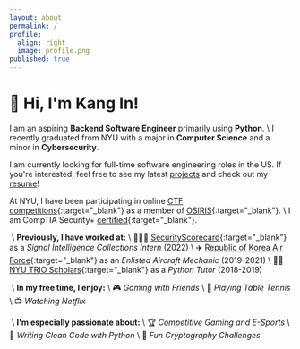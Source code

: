 ```yaml
---
layout: about
permalink: /
profile:
  align: right
  image: profile.png
published: true
---
```



# 👋 Hi, I'm Kang In!

I am an aspiring **Backend Software Engineer** primarily using **Python**. \\
I recently graduated from NYU with a major in **Computer Science** and a minor in **Cybersecurity**.

I am currently looking for full-time software engineering roles in the US. If you're interested, feel free to see my latest [projects](https://kangin.me/blog/) and check out my [resume](https://kangin.me/assets/Resume.pdf)!

At NYU, I have been participating in online [CTF competitions](https://ctftime.org/ctf-wtf/){:target="_blank"} as a member of [OSIRIS](https://osiris.cyber.nyu.edu/){:target="_blank"}. \\
I am CompTIA Security+ [certified](/assets/CompTIA_Certificate.pdf){:target="_blank"}.

&nbsp;\\
**Previously, I have worked at:** \\
👨🏼‍💻 [SecurityScorecard](https://securityscorecard.com/){:target="_blank"} as a *Signal Intelligence Collections Intern* (2022) \\
✈️ [Republic of Korea Air Force](https://www.airforce.mil.kr/user/indexMain.action?siteId=airforce-eng){:target="_blank"} as an *Enlisted Aircraft Mechanic* (2019-2021) \\
👨‍🏫 [NYU TRIO Scholars](https://engineering.nyu.edu/academics/support-services/undergraduate/trio-scholars-program/about-trio){:target="_blank"} as a *Python Tutor* (2018-2019)

&nbsp;\\
**In my free time, I enjoy:** \\
🎮 *Gaming with Friends* \\
🏓 *Playing Table Tennis* \\
📺 *Watching Netflix*

&nbsp;\\
**I'm especially passionate about:** \\
🏆 *Competitive Gaming and E-Sports* \\
🐍 *Writing Clean Code with Python* \\
🔐 *Fun Cryptography Challenges*


<!-- [Gradfolio](https://github.com/jitinnair1/gradfolio){:target="_blank"} is a responsive, dark-mode ready Jekyll theme designed keeping academia in mind. The easiest way to install the theme is to fork it using GitHub. Check the README file for [instructions](https://github.com/jitinnair1/gradfolio#installation){:target="_blank"}.

If you want to use this space to write your biography here, edit the `index.md` file. You can put a picture in, too. Rename your picture to `profile.png` and put it in the `assets/images/` folder.

The social-icons footer can be used to link profiles from GitHub, OrcID and ReasearchGate aprart form the usual Twitter, LinkedIn and Facebook. You can add your user ID in the `_config.yml` file to link your accounts. -->
